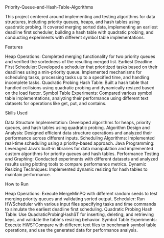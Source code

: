 Priority-Queue-and-Hash-Table-Algorithms

This project centered around implementing and testing algorithms for data structures, including priority queues, heaps, and hash tables using quadratic probing. It covered merging sorted data, implementing an earliest deadline first scheduler, building a hash table with quadratic probing, and conducting experiments with different symbol table implementations.


Features

Heap Operations: Completed merging functionality for two priority queues and verified the sortedness of the resulting merged list.
Earliest Deadline First Scheduler: Developed a scheduler that prioritized tasks based on their deadlines using a min-priority queue. Implemented mechanisms for scheduling tasks, processing tasks up to a specified time, and handling incomplete tasks.
Quadratic Probing Hash Table: Built a hash table that handled collisions using quadratic probing and dynamically resized based on the load factor.
Symbol Table Experiments: Compared various symbol table implementations, analyzing their performance using different text datasets for operations like get, put, and contains.


Skills Used

Data Structure Implementation: Developed algorithms for heaps, priority queues, and hash tables using quadratic probing.
Algorithm Design and Analysis: Designed efficient data structure operations and analyzed their performance across different inputs.
Scheduling Algorithms: Implemented real-time scheduling using a priority-based approach.
Java Programming: Leveraged Java’s built-in libraries for data manipulation and implemented custom algorithms for priority queues and hash tables.
Performance Testing and Graphing: Conducted experiments with different datasets and analyzed results using plotting tools to compare performance metrics.
Dynamic Resizing Techniques: Implemented dynamic resizing for hash tables to maintain performance.


How to Run

Heap Operations: Execute MergeMinPQ with different random seeds to test merging priority queues and validating sorted output.
Scheduler: Run HWScheduler with various input files specifying tasks and time commands to simulate the earliest deadline first scheduling.
Quadratic Probing Hash Table: Use QuadraticProbingHashST for inserting, deleting, and retrieving keys, and validate the table's resizing behavior.
Symbol Table Experiments: Execute HWSTCompare with different text files to benchmark symbol table operations, and use the generated data for performance analysis.
